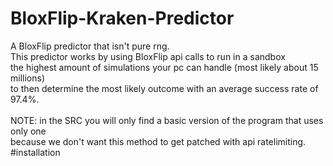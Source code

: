 # BloxFlip-Kraken-Predictor
A  BloxFlip predictor that isn't pure rng. <br/>
This predictor works by using BloxFlip api calls to run in a sandbox <br/>
the highest amount of simulations your pc can handle (most likely about 15 millions) <br/>
to then determine the most likely outcome with an average success rate of 97.4%. <br/> 
 <br/>
NOTE: in the SRC you will only find a basic version of the program that uses only one <br/>
because we don't want this method to get patched with api ratelimiting.
#installation
